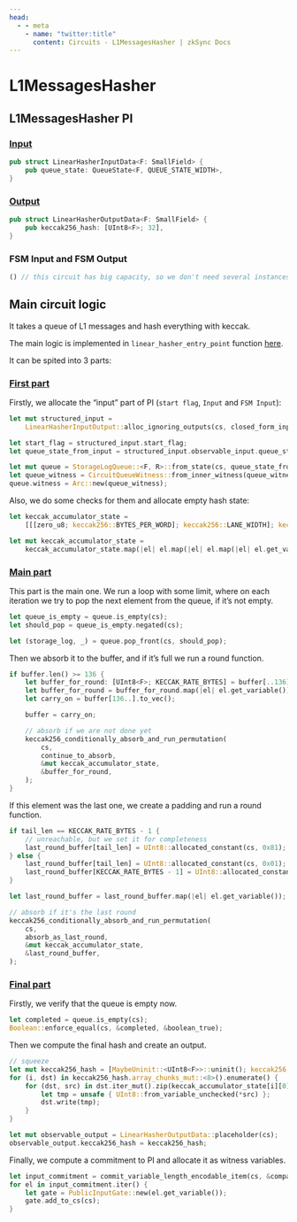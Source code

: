 ```yaml
---
head:
  - - meta
    - name: "twitter:title"
      content: Circuits - L1MessagesHasher | zkSync Docs
---
```


# L1MessagesHasher

## L1MessagesHasher PI

### [Input](https://github.com/matter-labs/era-zkevm_circuits/blob/main/src/linear_hasher/input.rs#L27)

```rust
pub struct LinearHasherInputData<F: SmallField> {
    pub queue_state: QueueState<F, QUEUE_STATE_WIDTH>,
}
```

### [Output](https://github.com/matter-labs/era-zkevm_circuits/blob/main/src/linear_hasher/input.rs#L42)

```rust
pub struct LinearHasherOutputData<F: SmallField> {
    pub keccak256_hash: [UInt8<F>; 32],
}
```

### FSM Input and FSM Output

```rust
() // this circuit has big capacity, so we don't need several instances
```

## Main circuit logic

It takes a queue of L1 messages and hash everything with keccak.

The main logic is implemented in `linear_hasher_entry_point` function
[here](https://github.com/matter-labs/era-zkevm_circuits/blob/main/src/linear_hasher/mod.rs#L35).

It can be spited into 3 parts:

### [First part](https://github.com/matter-labs/era-zkevm_circuits/blob/main/src/linear_hasher/mod.rs#L54)

Firstly, we allocate the “input” part of PI (`start flag`, `Input` and `FSM Input`):

```rust
let mut structured_input =
    LinearHasherInputOutput::alloc_ignoring_outputs(cs, closed_form_input.clone());

let start_flag = structured_input.start_flag;
let queue_state_from_input = structured_input.observable_input.queue_state;

let mut queue = StorageLogQueue::<F, R>::from_state(cs, queue_state_from_input);
let queue_witness = CircuitQueueWitness::from_inner_witness(queue_witness);
queue.witness = Arc::new(queue_witness);
```

Also, we do some checks for them and allocate empty hash state:

```rust
let keccak_accumulator_state =
    [[[zero_u8; keccak256::BYTES_PER_WORD]; keccak256::LANE_WIDTH]; keccak256::LANE_WIDTH];

let mut keccak_accumulator_state =
    keccak_accumulator_state.map(|el| el.map(|el| el.map(|el| el.get_variable())));
```

### [Main part](https://github.com/matter-labs/era-zkevm_circuits/blob/main/src/linear_hasher/mod.rs#L105)

This part is the main one. We run a loop with some limit, where on each iteration we try to pop the next element from
the queue, if it’s not empty.

```rust
let queue_is_empty = queue.is_empty(cs);
let should_pop = queue_is_empty.negated(cs);

let (storage_log, _) = queue.pop_front(cs, should_pop);
```

Then we absorb it to the buffer, and if it’s full we run a round function.

```rust
if buffer.len() >= 136 {
    let buffer_for_round: [UInt8<F>; KECCAK_RATE_BYTES] = buffer[..136].try_into().unwrap();
    let buffer_for_round = buffer_for_round.map(|el| el.get_variable());
    let carry_on = buffer[136..].to_vec();

    buffer = carry_on;

    // absorb if we are not done yet
    keccak256_conditionally_absorb_and_run_permutation(
        cs,
        continue_to_absorb,
        &mut keccak_accumulator_state,
        &buffer_for_round,
    );
}
```

If this element was the last one, we create a padding and run a round function.

```rust
if tail_len == KECCAK_RATE_BYTES - 1 {
    // unreachable, but we set it for completeness
    last_round_buffer[tail_len] = UInt8::allocated_constant(cs, 0x81);
} else {
    last_round_buffer[tail_len] = UInt8::allocated_constant(cs, 0x01);
    last_round_buffer[KECCAK_RATE_BYTES - 1] = UInt8::allocated_constant(cs, 0x80);
}

let last_round_buffer = last_round_buffer.map(|el| el.get_variable());

// absorb if it's the last round
keccak256_conditionally_absorb_and_run_permutation(
    cs,
    absorb_as_last_round,
    &mut keccak_accumulator_state,
    &last_round_buffer,
);
```

### [Final part](https://github.com/matter-labs/era-zkevm_circuits/blob/main/src/linear_hasher/mod.rs#L169)

Firstly, we verify that the queue is empty now.

```rust
let completed = queue.is_empty(cs);
Boolean::enforce_equal(cs, &completed, &boolean_true);
```

Then we compute the final hash and create an output.

```rust
// squeeze
let mut keccak256_hash = [MaybeUninit::<UInt8<F>>::uninit(); keccak256::KECCAK256_DIGEST_SIZE];
for (i, dst) in keccak256_hash.array_chunks_mut::<8>().enumerate() {
    for (dst, src) in dst.iter_mut().zip(keccak_accumulator_state[i][0].iter()) {
        let tmp = unsafe { UInt8::from_variable_unchecked(*src) };
        dst.write(tmp);
    }
}

let mut observable_output = LinearHasherOutputData::placeholder(cs);
observable_output.keccak256_hash = keccak256_hash;
```

Finally, we compute a commitment to PI and allocate it as witness variables.

```rust
let input_commitment = commit_variable_length_encodable_item(cs, &compact_form, round_function);
for el in input_commitment.iter() {
    let gate = PublicInputGate::new(el.get_variable());
    gate.add_to_cs(cs);
}
```